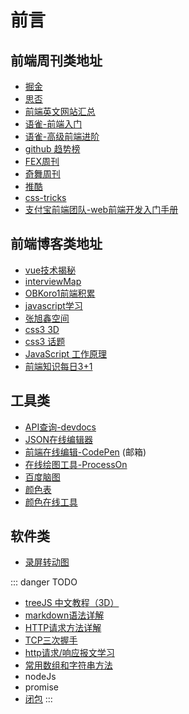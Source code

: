 # 前言

## 前端周刊类地址
  * [掘金](https://juejin.im/explore/frontend)
  * [思否](https://segmentfault.com/)
  * [前端英文网站汇总](https://www.notion.so/0ba81e1707ae479b8c2b9ec79fe3a3ce)
  * [语雀-前端入门](https://www.yuque.com/fe9/basic/fnvdeu)
  * [语雀-高级前端进阶](https://www.yuque.com/advanced-frontend)
  * [github 趋势榜](https://github.com/trending/javascript?since=daily)
  * [FEX周刊](http://fex.baidu.com/)
  * [奇舞周刊](https://weekly.75team.com/)  
  * [推酷](https://www.tuicool.com/mags)
  * [css-tricks](https://css-tricks.com/)
  * [支付宝前端团队-web前端开发入门手册](https://www.yuque.com/fe9/basic)

## 前端博客类地址
* [vue技术揭秘](https://ustbhuangyi.github.io/vue-analysis/reactive/)
* [interviewMap](https://yuchengkai.cn/docs/zh/frontend/#%E5%86%85%E7%BD%AE%E7%B1%BB%E5%9E%8B)
* [OBKoro1前端积累](http://obkoro1.com/web_accumulate/accumulate/#%E5%89%8D%E7%AB%AF%E7%A7%AF%E7%B4%AF)
* [javascript学习](https://developer.mozilla.org/zh-CN/docs/Web/JavaScript/Reference/Classes)  
* [张旭鑫空间](https://www.zhangxinxu.com/wordpress/2018/12/css-position-sticky/)
* [css3 3D](https://github.com/chokcoco/css3-)
* [css3 话题](https://github.com/chokcoco/iCSS)
* [JavaScript 工作原理](https://segmentfault.com/u/troland)
* [前端知识每日3+1](http://www.h-camel.com/history.html)

## 工具类
* [API查询-devdocs](https://devdocs.io/)
* [JSON在线编辑器](https://www.qqe2.com/)
* [前端在线编辑-CodePen](https://codepen.io/dashboard/) (邮箱)
* [在线绘图工具-ProcessOn](https://www.processon.com/diagrams)
* [百度脑图](http://naotu.baidu.com/home)
* [颜色表](https://www.sioe.cn/yingyong/yanse-rgb-16/)
* [颜色在线工具](http://www.atool.org/colorpicker.php)

## 软件类
* [录屏转动图](https://github.com/MY729/blog/raw/gh-pages/tools/GifCam.zip)

::: danger TODO
  * [treeJS 中文教程（3D）](http://techbrood.com/threejs/docs/#%E4%BD%BF%E7%94%A8%E6%8C%87%E5%8D%97/%E5%85%A5%E9%97%A8%E4%BB%8B%E7%BB%8D/%E5%88%9B%E5%BB%BA%E4%B8%80%E4%B8%AA%E5%9C%BA%E6%99%AF(Scene))
  *  [markdown语法详解](https://localhost:7729/blog/article/markdown%E8%AF%AD%E6%B3%95%E8%AF%A6%E8%A7%A3.html)
  *  [HTTP请求方法详解](http://localhost:7729/blog/internetwork/HTTP%E8%AF%B7%E6%B1%82%E6%96%B9%E6%B3%95%E8%AF%A6%E8%A7%A3.html)  
  * [TCP三次握手](http://localhost:7729/blog/internetwork/TCP%E4%B8%89%E6%AC%A1%E6%8F%A1%E6%89%8B.html)  
  * [http请求/响应报文学习](http://localhost:7729/blog/internetwork/http%E8%AF%B7%E6%B1%82%E5%92%8C%E5%93%8D%E5%BA%94%E6%8A%A5%E6%96%87%E7%BB%93%E6%9E%84.html)
  * [常用数组和字符串方法](http://localhost:7729/blog/accumulate/JavaScript/%E5%B8%B8%E7%94%A8%E6%95%B0%E7%BB%84%E5%92%8C%E5%AD%97%E7%AC%A6%E4%B8%B2%E6%96%B9%E6%B3%95.html)  
  * nodeJs
  * promise
  * [闭包](http://localhost:7729/blog/books/javascript%E8%AE%BE%E8%AE%A1%E6%A8%A1%E5%BC%8F%E4%B8%8E%E5%BC%80%E5%8F%91%E5%AE%9E%E8%B7%B5/%E7%AC%AC%E4%B8%80%E9%83%A8%E5%88%86-%E5%9F%BA%E7%A1%80%E7%9F%A5%E8%AF%86.html#this%E3%80%81call%E3%80%81apply)
:::
